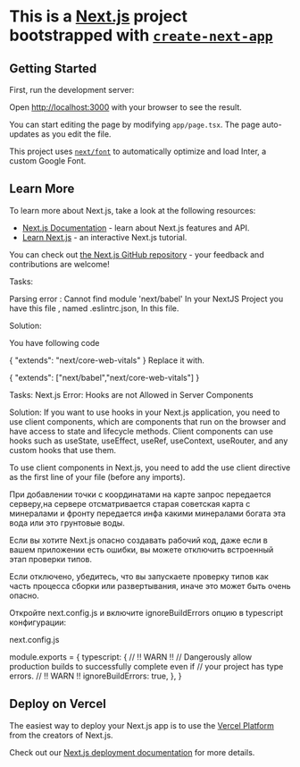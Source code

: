 # This is a [Next.js](https://nextjs.org/) project bootstrapped with [`create-next-app`](https://github.com/vercel/next.js/tree/canary/packages/create-next-app)

## Getting Started

First, run the development server:



Open [http://localhost:3000](http://localhost:3000) with your browser to see the result.

You can start editing the page by modifying `app/page.tsx`. The page auto-updates as you edit the file.

This project uses [`next/font`](https://nextjs.org/docs/basic-features/font-optimization) to automatically optimize and load Inter, a custom Google Font.

## Learn More

To learn more about Next.js, take a look at the following resources:

- [Next.js Documentation](https://nextjs.org/docs) - learn about Next.js features and API.
- [Learn Next.js](https://nextjs.org/learn) - an interactive Next.js tutorial.

You can check out [the Next.js GitHub repository](https://github.com/vercel/next.js/) - your feedback and contributions are welcome!

Tasks:

Parsing error : Cannot find module 'next/babel'
In your NextJS Project you have this file , named .eslintrc.json, In this file.

Solution:

You have following code

{
  "extends": "next/core-web-vitals"
}
Replace it with.

{
  "extends": ["next/babel","next/core-web-vitals"]
}

Tasks:
Next.js Error: Hooks are not Allowed in Server Components

Solution: If you want to use hooks in your Next.js application, you need to use client components, which are components that run on the browser and have access to state and lifecycle methods. Client components can use hooks such as useState, useEffect, useRef, useContext, useRouter, and any custom hooks that use them.

To use client components in Next.js, you need to add the use client directive as the first line of your file (before any imports).

При добавлении точки с координатами на карте запрос передается серверу,на сервере отсматривается старая советская карта с минералами и фронту передается инфа какими минералами богата эта вода или это грунтовые воды.

Если вы хотите Next.js опасно создавать рабочий код, даже если в вашем приложении есть ошибки, вы можете отключить встроенный этап проверки типов.

Если отключено, убедитесь, что вы запускаете проверку типов как часть процесса сборки или развертывания, иначе это может быть очень опасно.

Откройте next.config.js и включите ignoreBuildErrors опцию в typescript конфигурации:

next.config.js

module.exports = {
  typescript: {
    // !! WARN !!
    // Dangerously allow production builds to successfully complete even if
    // your project has type errors.
    // !! WARN !!
    ignoreBuildErrors: true,
  },
}

## Deploy on Vercel

The easiest way to deploy your Next.js app is to use the [Vercel Platform](https://vercel.com/new?utm_medium=default-template&filter=next.js&utm_source=create-next-app&utm_campaign=create-next-app-readme) from the creators of Next.js.

Check out our [Next.js deployment documentation](https://nextjs.org/docs/deployment) for more details.
